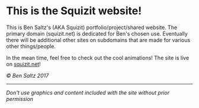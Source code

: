 # This is the Squizit website!

This is Ben Saltz's (AKA Squizit) portfolio/project/shared website. The primary domain (squizit.net) is dedicated for Ben's chosen use. Eventually there will be additional other sites on subdomains that are made for various other things/people.

In the mean time, feel free to check out the cool animations! The site is live on [squizit.net](http://squizit.net/)!

*&copy; Ben Saltz 2017*

---

*Don't use graphics and content included with the site without prior permission*
